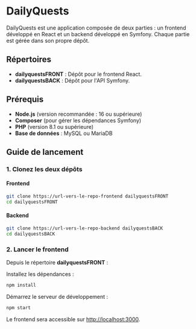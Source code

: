 # DailyQuests

DailyQuests est une application composée de deux parties : un frontend développé en React et un backend développé en Symfony. Chaque partie est gérée dans son propre dépôt.

## Répertoires

- **dailyquestsFRONT** : Dépôt pour le frontend React.
- **dailyquestsBACK** : Dépôt pour l'API Symfony.

## Prérequis

- **Node.js** (version recommandée : 16 ou supérieure)
- **Composer** (pour gérer les dépendances Symfony)
- **PHP** (version 8.1 ou supérieure)
- **Base de données** : MySQL ou MariaDB

## Guide de lancement

### 1. Clonez les deux dépôts

#### Frontend

```bash
git clone https://url-vers-le-repo-frontend dailyquestsFRONT
cd dailyquestsFRONT
```

#### Backend

```bash
git clone https://url-vers-le-repo-backend dailyquestsBACK
cd dailyquestsBACK
```

### 2. Lancer le frontend

Depuis le répertoire **dailyquestsFRONT** :

Installez les dépendances :

```bash
npm install
```

Démarrez le serveur de développement :

```bash
npm start
```

Le frontend sera accessible sur [http://localhost:3000](http://localhost:3000).
